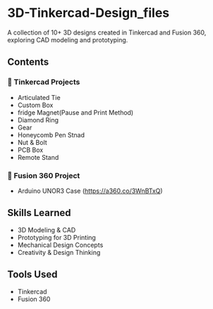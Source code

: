 # 3D-Tinkercad-Design_files
A collection of 10+ 3D designs created in Tinkercad and Fusion 360, exploring CAD modeling and prototyping.

## Contents
### 🔹 Tinkercad Projects
- Articulated Tie
- Custom Box
- fridge Magnet(Pause and Print Method)
- Diamond Ring
- Gear
- Honeycomb Pen Stnad
- Nut & Bolt
- PCB Box
- Remote Stand

### 🔹 Fusion 360 Project
- Arduino UNOR3 Case (https://a360.co/3WnBTxQ)

## Skills Learned
- 3D Modeling & CAD
- Prototyping for 3D Printing
- Mechanical Design Concepts
- Creativity & Design Thinking

## Tools Used
- Tinkercad
- Fusion 360
